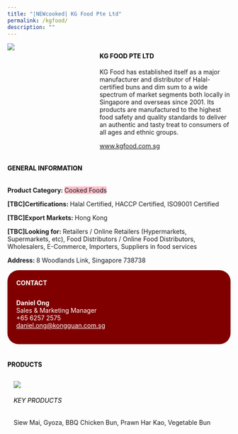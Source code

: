 ```yaml
---
title: "|NEWcooked| KG Food Pte Ltd"
permalink: /kgfood/
description: ""
---
```

<head>
	<div class="flex-paragraph">
		<!--hi there! this is a comment and will provide you with instructional guides-->
		<!--insert booth number here!-->
		<p style="text-transform: uppercase"></p></div>
			<div class="flex-container" style="display: flex; flex-wrap: wrap;">
				<!--insert DOWNLOAD link of company logo between the " marks!-->
			<div class="card sgds" style="flex: 1 1 40%; display: block;"><img src="https://doc-0g-3s-docs.googleusercontent.com/docs/securesc/69isnljd6u5lkd2esi0uo09d7a1dfqf2/rdj4s94o47jkek6325652bu2r6u569sr/1676207100000/12105796777324072886/12105796777324072886/1QqKlew6pOaHt4BpCqC28nN3OnMxZdgkz?e=download&ax=AB85Z1DgmtCbCMY_KZk6EKLIjH-nzNrn3iGJg-frvu-FZ5f3npUHlv04NKSdM6JMN3Uqkt0kk2LVBWXjti2rYT0suaK2Rwc3pAPEStJWCdVABSSTt8rjX3vnTDE3b0kbbs8EMJbAjLIJbOTspJVfo6PhoJaF0TVdLXvabR3vrNsZJBwaNbpmrZevIcf-VKwZzhM4DvfNG7OGVJI0xXXn8opdZr7ZcSly1bi5vqvv7u76uIKZPHm8IvD_rXvXqMtC03AU880mYE52z8ZT4iJiQvZGfS1t1NamxRs7wqmye2-Czt-0AegQ28Bd2gn2GWXfPN3mXlr9Tc3ir7RFapcbH1oT_u_61M20dvrTp9AthQEOEl0MjHqsndezyMdwyGRtaZNheLqcKq0EevoLUrfWATmZnE53Il0zMVukWgXE7MvfWW3lgAFyNlFCjP3B4nWE21VikP1IGAdXSuRM8WIjSWQdZ5QitGWhspiVEwHf08x61RTQimKcy-wjumNea81W3lSyKdB5SAGDiHwViEHr-savOYeyV5uYdUNKV0oE4SDUUr3uouozvFYtDP4XYbRXSLM-od_xrKZwOqtn_zV1SS3VQIMc3JiBVfbbDEa9d5jNI7dQtklwFpSLCd5-_01y6MFcMkQDJFDo8olU4HM8fmL9rGNzHCa-bCRb8Z9cQg6vgPJWUwoBJki34C-G67BwOGgVGlaLZtBbuEMb9X6WgGSJ3jUVUZFfQecfPGvOeMJ9QuX0MFDKMtAGI5AXkZOtTtmoQL-PAuKK47mMEBepmQ550jQfSzoqx7D-NBaGHYeNxayoqpFhPR_oLegmTHR1TAzdaUgDxjzcm0ZPjSUgV83wWA2_Dus0ThqFlNDk0dCiwPuvdKjKnJJ7CgO9ihhFuk3o1xeg8XixAIIA1mCpLslbuQpwBB1BmgE32gA&uuid=82a43a73-472f-4c0d-bd86-a167fd5bb80c&authuser=0"></div>
	<div class="card-sgds" style="flex: 1 1 58%; display: block; margin-left: 3px">
		<h4 style="text-transform: uppercase; color: black;"><!--insert the exhibitor's name between the <b> tags here--><b>KG Food Pte Ltd</b></h4><!--insert the exhibitor's description between the <p> tags here-->
		<p>KG Food has established itself as a major manufacturer and
distributor of Halal-certified buns and dim sum to a wide spectrum of
market segments both locally in Singapore and overseas since 2001.
Its products are manufactured to the highest food safety and quality
standards to deliver an authentic and tasty treat to consumers of all
ages and ethnic groups.</p>
		<!--insert the exhibitor's website link, making sure there is "https:// www." present please. make sure the entire https link goes in between the " marks-->
		<p><a href="www.kgfood.com.sg" target="_blank"><!--insert the www website link here (no need for https)-->www.kgfood.com.sg</a></p>
	</div>
</div>
</head>

<body>
	<h4 style="text-transform: uppercase; color: black;"><b>General Information</b></h4>
		<div class="flex-container" style="display: flex; flex-wrap: wrap;">
			<div class="card sgds" style="flex: 1 1 65%; display: block; align-self: stretch">
			<div class="flex-paragraph">
			<p><b>Product Category: </b><span style=" background-color: pink; border-radius: 10 px;"><!--insert the exhibitor's pdt cat between the <p> tags here-->Cooked Foods</span></p> 
				<p><b>[TBC]Certifications: </b><!--insert all the exhibitor's certifications between the </b> and </p> here-->Halal Certified, HACCP Certified, ISO9001 Certified</p>
			<p><b>[TBC]Export Markets: </b><!--insert all the exhibitor's export markets between the </b> and </p> here-->Hong Kong</p>
			<p style="margin-bottom: 10px;"><b>[TBC]Looking for: </b><!--insert all the exhibitor's potential business partners between the </b> and </p> here-->Retailers / Online Retailers (Hypermarkets, Supermarkets, etc), Food Distributors / Online Food Distributors, Wholesalers, E-Commerce, Importers, Suppliers in food services</p><p><b>Address: </b><!--insert all the exhibitor's address the </b> and </p> here-->8 Woodlands Link, Singapore 738738</p>
			</div>
		</div>
		<div class="card sgds" style="flex: 1 1 35%; padding: 10px; display: block; background-color: maroon; border-radius: 25px; align-self: center;">
		<h4 style="color: white; margin-top: 10px; margin-left: 10px;">CONTACT</h4>
		<div class="flex-paragraph">
			<!--replace with exhibitor's: -->
			<p style="padding: 10px; color: white;"><b><!-- POC name-->Daniel Ong</b><br><!-- designation-->Sales & Marketing Manager<br><!--contact number-->+65 6257 2575<br><!-- for linking purposes, insert their email after "mailto:"...--><a href="mailto:daniel.ong@kongguan.com.sg" style="color: white;"><!--...and also include the display email before </a> here-->daniel.ong@kongguan.com.sg</a></p>
		</div>
			</div>
		</div>
	<br>
		<h4 style="text-transform: uppercase; color: black;"><b>products</b></h4>
<div style="display: flex; flex-wrap: wrap;">
  <div class="card sgds" style="flex: 1 1 47%; margin: 10px; display: block;"><!--insert the exhibitor's DOWNLOAD image for product between the " marks here-->
	<div class="flex-image" style="display: block;"><img src="https://doc-0s-3s-docs.googleusercontent.com/docs/securesc/69isnljd6u5lkd2esi0uo09d7a1dfqf2/h0hdk1t7ndkcurcit3acb11v8arhegam/1676207100000/12105796777324072886/12105796777324072886/1iZ5KfY7ZmDj3do1iREJjRL-hF0AHvDTm?e=download&ax=AB85Z1DbFByOkfLBgD7HL9AI0f6RgfaWVjw77oNmD_eX4-sufXfbPABNsKuitkkL-F62BIPiBKOjxmdPyeOwY3sDhxHQHTAqE0uYArGtDHWikzEfYxkks3NZcJsn9MV6oC6bU7Sb4-FnNDjhJ_tQq4dn4iKZoZbc-v5VYxhitWVJQIJ3yCJ2z5aO6FlEiX_mNjRaxHmVyaAipFjvyX4haLStH-tPQXQ0LCzjiwaE7XJs0zta97k3nJzuCbz5AmeH7gU8dJJ4oP7xpCuIehWeFb-T8iG725HCsQszdIpdxwCfzqI2aDZ-G5kZSzGIrtYY3LrP6Fp9B_LmkWcN8OxliSyI-C3jAP8BhSjNG-1SCH9A-gZDgp7bXh_EJuceILuM7hEBJGII4Hv6Qf1wq2bG2lI2fV-550cItxiie_Ex0b3wHt9BZp2j8EPrxICZYBKYJow2i_A_uxrsAALtT2Yu896B4QlOKtTNDzyKZyBUnvWZKNFNFJve8V-UL6LNMrrXpXHxDlwuJAGWIK-cQcJhACZhFkvVibZn-Q2Kev9CDDmkTEuGGoasokgzCD9FF8sCxc2i6j1da72Gse_RbSLoy1Zh9khJXf_5vCvZrWAR4bAFDM59Aa_n9gQaYUxzimYC5wymYofYZa9EBdGNMqJbPl6JrOpqaxME4knWxYMSEY5Oda6WzbUGAVCUJz4dMBUXh-K9iWaKwBklWj22aYNn4oGo9wZBUM_8r43RgWEBF9LVMSPgMvx5bmCx9ycVuHgIhcPKXOmVBH6OPOP1xA7BGf4mfIibRPOXFgyj-XGuA_fNddqt7LUZwUvVyJUvOgbhe-EUarSEQxqKZs1zmY6ZqHNaf9t4XByXHFLnqy9bgvfOlCmCdjoQao-UYsmtwXvv5L1rjxoxnO2Tv4Rx3a9_F5LHGZ8tGpAEah5qO20&uuid=dfa15e7f-2de3-4c9c-98f2-b5886ab62a1c&authuser=0"></div>
	<div class="flex-paragraph">
		<h6 style="text-transform: uppercase; color: black;"><!--insert product name before </h6> and product description after <p>-->Key Products</h6>
	Siew Mai, Gyoza, BBQ Chicken Bun, Prawn Har Kao, Vegetable Bun





</p></div>